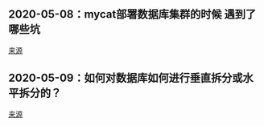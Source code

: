 ## 2020-05-08：mycat部署数据库集群的时候 遇到了哪些坑

[来源](https://user.qzone.qq.com/3182319461/blog/1588893820)

## 2020-05-09：如何对数据库如何进行垂直拆分或水平拆分的？

[来源](https://user.qzone.qq.com/3182319461/blog/1588981076)

